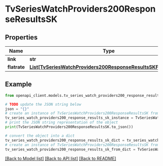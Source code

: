 # TvSeriesWatchProviders200ResponseResultsSK


## Properties

Name | Type | Description | Notes
------------ | ------------- | ------------- | -------------
**link** | **str** |  | [optional] 
**flatrate** | [**List[TvSeriesWatchProviders200ResponseResultsSKFlatrateInner]**](TvSeriesWatchProviders200ResponseResultsSKFlatrateInner.md) |  | [optional] 

## Example

```python
from openapi_client.models.tv_series_watch_providers200_response_results_sk import TvSeriesWatchProviders200ResponseResultsSK

# TODO update the JSON string below
json = "{}"
# create an instance of TvSeriesWatchProviders200ResponseResultsSK from a JSON string
tv_series_watch_providers200_response_results_sk_instance = TvSeriesWatchProviders200ResponseResultsSK.from_json(json)
# print the JSON string representation of the object
print(TvSeriesWatchProviders200ResponseResultsSK.to_json())

# convert the object into a dict
tv_series_watch_providers200_response_results_sk_dict = tv_series_watch_providers200_response_results_sk_instance.to_dict()
# create an instance of TvSeriesWatchProviders200ResponseResultsSK from a dict
tv_series_watch_providers200_response_results_sk_from_dict = TvSeriesWatchProviders200ResponseResultsSK.from_dict(tv_series_watch_providers200_response_results_sk_dict)
```
[[Back to Model list]](../README.md#documentation-for-models) [[Back to API list]](../README.md#documentation-for-api-endpoints) [[Back to README]](../README.md)


